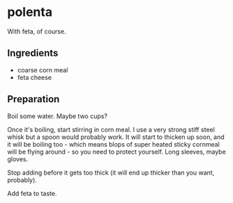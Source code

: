 # polenta

With feta, of course.

## Ingredients
* coarse corn meal
* feta cheese

## Preparation

Boil some water. Maybe two cups?

Once it's boiling, start stirring in corn meal. I use a very strong stiff steel 
whisk but a spoon would probably work. It will start to thicken up soon, and it will
be boiling too - which means blops of super heated sticky cornmeal will be flying 
around - so you need to protect yourself. Long sleeves, maybe gloves.

Stop adding before it gets too thick (it will end up thicker than you want, probably).

Add feta to taste.





